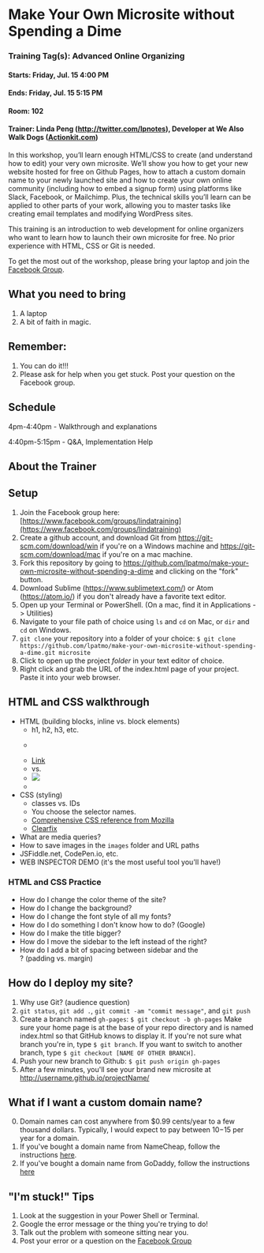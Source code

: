 # Make Your Own Microsite without Spending a Dime

### Training Tag(s): Advanced Online Organizing
#### Starts: Friday, Jul. 15 4:00 PM
#### Ends: Friday, Jul. 15 5:15 PM
#### Room: 102
#### Trainer: Linda Peng (http://twitter.com/lpnotes), Developer at We Also Walk Dogs ([Actionkit.com](http://actionkit.com))

In this workshop, you’ll learn enough HTML/CSS to create (and understand how to edit) your very own microsite. We’ll show you how to get your new website hosted for free on Github Pages, how to attach a custom domain name to your newly launched site and how to create your own online community (including how to embed a signup form) using platforms like Slack, Facebook, or Mailchimp. Plus, the technical skills you’ll learn can be applied to other parts of your work, allowing you to master tasks like creating email templates and modifying WordPress sites.

This training is an introduction to web development for online organizers who want to learn how to launch their own microsite for free. No prior experience with HTML, CSS or Git is needed.

To get the most out of the workshop, please bring your laptop and join the [Facebook Group](https://www.facebook.com/groups/lindatraining).

## What you need to bring
1. A laptop
2. A bit of faith in magic.

## Remember:
1. You can do it!!!
2. Please ask for help when you get stuck. Post your question on the Facebook group.

## Schedule
4pm-4:40pm - Walkthrough and explanations

4:40pm-5:15pm - Q&A, Implementation Help

## About the Trainer


## Setup
1. Join the Facebook group here: [https://www.facebook.com/groups/lindatraining](https://www.facebook.com/groups/lindatraining)
2. Create a github account, and download Git from https://git-scm.com/download/win if you're on a Windows machine and https://git-scm.com/download/mac if you're on a mac machine.
3. Fork this repository by going to https://github.com/lpatmo/make-your-own-microsite-without-spending-a-dime and clicking on the "fork" button.
4. Download Sublime (https://www.sublimetext.com/) or Atom (https://atom.io/) if you don't already have a favorite text editor.
5. Open up your Terminal or PowerShell. (On a mac, find it in Applications -> Utilities)
6. Navigate to your file path of choice using `ls` and `cd` on Mac, or `dir` and `cd` on Windows.
7. `git clone` your repository into a folder of your choice: 
```$ git clone https://github.com/lpatmo/make-your-own-microsite-without-spending-a-dime.git microsite```
8. Click to open up the project *folder* in your text editor of choice.
9. Right click and grab the URL of the index.html page of your project. Paste it into your web browser.

## HTML and CSS walkthrough
- HTML (building blocks, inline vs. block elements)
	- h1, h2, h3, etc.
	- <p>
	- <a href="" target="_blank">Link</a>
	- <span> vs. <div>
	- <img src="something.jpg"/>
	- <br />
- CSS (styling)
	- classes vs. IDs
	- You choose the selector names.
	- [Comprehensive CSS reference from Mozilla](https://developer.mozilla.org/en-US/docs/Web/CSS/Reference)
	- [Clearfix](http://stackoverflow.com/questions/8554043/what-is-clearfix)
- What are media queries?
- How to save images in the `images` folder and URL paths
- JSFiddle.net, CodePen.io, etc.
- WEB INSPECTOR DEMO (it's the most useful tool you'll have!)

### HTML and CSS Practice
- How do I change the color theme of the site?
- How do I change the background?
- How do I change the font style of all my fonts?
- How do I do something I don't know how to do? (Google)
- How do I make the title bigger?
- How do I move the sidebar to the left instead of the right?
- How do I add a bit of spacing between sidebar and the <article>? (padding vs. margin)


## How do I deploy my site?
1. Why use Git? (audience question)
2. `git status`, `git add .`, `git commit -am "commit message"`, and `git push`
3. Create a branch named `gh-pages`: ```$ git checkout -b gh-pages```
Make sure your home page is at the base of your repo directory and is named index.html so that GitHub knows to display it. If you're not sure what branch you're in, type `$ git branch`. If you want to switch to another branch, type `$ git checkout [NAME OF OTHER BRANCH]`.
4. Push your new branch to Github: ```$ git push origin gh-pages```
5. After a few minutes, you'll see your brand new microsite at http://username.github.io/projectName/ 

## What if I want a custom domain name?
0. Domain names can cost anywhere from $0.99 cents/year to a few thousand dollars. Typically, I would expect to pay between $10-$15 per year for a domain.
1. If you've bought a domain name from NameCheap, follow the instructions [here](https://www.namecheap.com/support/knowledgebase/article.aspx/9645/2208/how-do-i-link-my-domain-to-github-pages).
2. If you've bought a domain name from GoDaddy, follow the instructions [here](http://mycyberuniverse.com/web/configuring-a-godaddy-domain-name-with-github-pages.html)


## "I'm stuck!" Tips
1. Look at the suggestion in your Power Shell or Terminal.
2. Google the error message or the thing you're trying to do!
3. Talk out the problem with someone sitting near you.
4. Post your error or a question on the [Facebook Group](https://www.facebook.com/groups/lindatraining)

